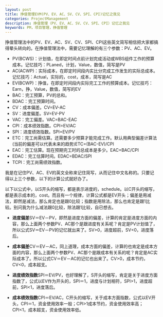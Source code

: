 ```yaml
---
layout: post
title: 挣值管理EVM(PV、EV、AC、SV、CV、SPI、CPI)记忆之我见
categories: ProjectManagement
description: 挣值管理（PV、EV、AC、SV、CV、SPI、CPI）记忆之我见
keywords: PM，项目管理，挣值管理
---
```


挣值管理法中的PV、EV、AC、SV、CV、SPI、CPI这些英文简写相信把大家都搞得晕头转向的。在挣值管理法中，需要记忆理解的有三个参数：PV、AC、EV。 

- PV(BCWS)：计划值，在即定时间点前计划完成活动或WBS组件工作的预算成本。记忆技巧：PLaned，计划，Value，数值，简写是PV 
- AC(ACWP)：实际成本，在即定时间段内实比分完成工作发生的实际总成本。记忆技巧：Actual，实际的，cost，成本，简写是AC 
- EV(BCWP)：挣值，在即定时间段内实际完工工作的预算成本。记忆技巧：Earn，挣，Value，数值，简写的EV 
- BAC：完工预算，PV的总和。
- BDAC：完工预算时间。
- CV：成本偏差。CV=EV-AC
- SV：进度偏差。SV=EV-PV
- VAC：完工偏差。VAC=BAC-EAC
- CPI：成本绩效指数。CPI=EV/AC
- SPI：进度绩效指数。SPI=EV/PV
- ETC：完工尚需估算。还需要多少预算才能完成工作。默认用典型偏差计算法(当前的偏差可以代表未来的趋势)ETC=(BAC-EV)/CPI
- EAC：完工估算。现在预期完工时的总成本是多少。EAC=BAC/CPI
- EDAC：完工估算时间。EDAC=BDAC/SPI
- TCPI：完工尚需绩效指数。

我是在记住PV、AC、EV的英文全称来记住简写，从而记住中文名称的。只要记得以上三个参数，以下的计算公式就好办了。 

以下以公式中，以S开头的缩写，都是表示进度的，schedule。以C开头的缩写，都是表示成本的，cost。而且有一个规律，计算公式都是EV开头；偏差是用减法，即然是减法，那么肯定也是跟0比较；指数是用除法，那么也肯定是跟1比较。别问我为什么减法跟0比较，除法跟1比较，自已想去。 

- **进度偏差**SV＝EV－PV，即然是进度方面的偏差，计算的肯定是进度方面的内容，那么上面两个参数PV、AC那个是跟进度有关系呢？肯定是PV计划值了，所以公式SV＝EV－PV的记忆就出来了。SV>0，进度超前，SV<0，进度落后。 

- **成本偏差**CV＝EV－AC，同上道理，成本方面的偏差，计算的也肯定是成本方面的内容，那么上面两个参数PV、AC那个是跟成本有关系的呢？肯定是AC实际成本了。所以公式CV＝EV－AC的记忆也出来了。CV>0，成本节约，CV<0，成本超支。 

- **进度绩效指数**SPI＝EV/PV，也好理解了，S开头的缩写，肯定是关于进度方面指数了，公式以EV作为开头的，SPI＝1，进度与计划相符，SPI>1，进度超前，SPI<1，进度落后。 

- **成本绩效指数**CPI＝EV/AC，C开头的缩写，关于成本方面指数，公式以EV开头，CPI＝1，资金使用效率一般；CPI>1成本节约，资金使用效率高；CPI<1，成本超支，资金使用效率低。
